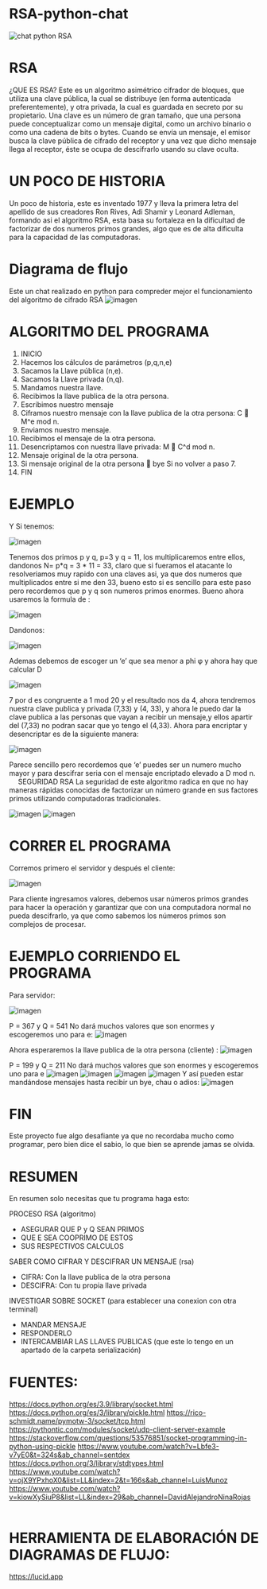 # RSA-python-chat
![chat python RSA](https://user-images.githubusercontent.com/71668076/142019835-8c3f6bc8-7b91-4e76-b11a-94e9aa56abf6.jpg)


# RSA

¿QUE ES RSA?
Este es un algoritmo asimétrico cifrador de bloques, que utiliza una clave pública, la cual se distribuye (en forma autenticada preferentemente), y otra privada, la cual es guardada en secreto por su propietario.
Una clave es un número de gran tamaño, que una persona puede conceptualizar como un mensaje digital, como un archivo binario o como una cadena de bits o bytes.
Cuando se envía un mensaje, el emisor busca la clave pública de cifrado del receptor y una vez que dicho mensaje llega al receptor, éste se ocupa de descifrarlo usando su clave oculta.

# UN POCO DE HISTORIA

Un poco de historia, este es inventado 1977 y lleva la primera letra del apellido de sus creadores Ron Rives, Adi Shamir y Leonard Adleman, formando asi el algoritmo RSA, esta basa su fortaleza en la dificultad de factorizar de dos numeros primos grandes, algo que es de alta dificulta para la capacidad de las computadoras.

# Diagrama de flujo
Este un chat realizado en python para compreder mejor el funcionamiento del algoritmo de cifrado RSA
![imagen](https://user-images.githubusercontent.com/71668076/141693791-42e55d07-1253-4077-9e91-12093de0f8a5.png)


# ALGORITMO DEL PROGRAMA
1.	INICIO
2.	Hacemos los cálculos de parámetros (p,q,n,e)
3.	Sacamos la Llave pública (n,e).
4.	Sacamos la Llave privada (n,q).
5.	Mandamos nuestra llave.
6.	Recibimos la llave publica de la otra persona.
7.	Escribimos nuestro mensaje
8.	Ciframos nuestro mensaje con la llave publica de la otra persona:
C  M^e mod n.
9.	Enviamos nuestro mensaje.
10.	Recibimos el mensaje de la otra persona.
11.	Desencriptamos con nuestra llave privada:
M  C^d mod n.
12.	Mensaje original de la otra persona.
13.	Si mensaje original de la otra persona  bye
Si no volver a paso 7.
14.	FIN

# EJEMPLO 
Y Si tenemos:

![imagen](https://user-images.githubusercontent.com/71668076/141694333-7e60955a-afc0-4378-aeb4-6f335b4d3a75.png)


Tenemos dos primos p y q, p=3 y q = 11, los multiplicaremos entre ellos, dandonos N= p*q = 3 * 11 = 33, claro que si fueramos el atacante lo resolveriamos muy rapido con una claves asi, ya que dos numeros que multiplicados entre si me den 33, bueno esto si es sencillo para este paso pero recordemos que p y q son numeros primos enormes.
Bueno ahora usaremos la formula de :

![imagen](https://user-images.githubusercontent.com/71668076/141694340-facac716-ef77-46ae-bb40-af84b5160df8.png)

Dandonos:

![imagen](https://user-images.githubusercontent.com/71668076/141694345-94670e9e-f71a-4f4f-adad-37db8fb977c2.png)

 
Ademas debemos de escoger un ‘e’ que sea menor a phi φ y ahora hay que calcular D

![imagen](https://user-images.githubusercontent.com/71668076/141694351-1c26daec-5e83-48f2-be48-0df7bd5accbb.png)
 
7 por d es congruente a 1 mod 20 y el resultado nos da 4, ahora tendremos nuestra clave publica y privada (7,33) y (4, 33), y ahora le puedo dar la clave publica a las personas que vayan a recibir un mensaje,y ellos apartir del (7,33) no podran sacar que yo tengo el (4,33).
Ahora para encriptar y desencriptar es de la siguiente manera:
 
![imagen](https://user-images.githubusercontent.com/71668076/141694361-a86fed1c-66e4-4807-8057-e0b62f845e8a.png)

 
Parece sencillo pero recordemos que ‘e’ puedes ser un numero mucho mayor y para descifrar seria con el mensaje encriptado elevado a D mod n.
 
SEGURIDAD RSA
La seguridad de este algoritmo radica en que no hay maneras rápidas conocidas de factorizar un número grande en sus factores primos utilizando computadoras tradicionales.

![imagen](https://user-images.githubusercontent.com/71668076/141694366-936a6464-cf36-4359-9fdb-e2974dca8a41.png)
![imagen](https://user-images.githubusercontent.com/71668076/141700768-9ec1420f-09c2-49b1-b0fb-5dce02ae2bb7.png)

# CORRER EL PROGRAMA
Corremos primero el servidor y después el cliente:

 ![imagen](https://user-images.githubusercontent.com/71668076/141857981-d5d807ca-2ab0-4fd7-993a-3949ec35a78d.png)

Para cliente ingresamos valores, debemos usar números primos grandes para hacer la operación y garantizar que con una computadora normal no pueda descifrarlo, ya que como sabemos los números primos son complejos de procesar.

# EJEMPLO CORRIENDO EL PROGRAMA
Para servidor:

![imagen](https://user-images.githubusercontent.com/71668076/141858891-5b647323-79bf-4248-8d59-5d0ccc7f09c2.png)

P = 367 y Q = 541
No dará muchos valores que son enormes y escogeremos uno para e:
![imagen](https://user-images.githubusercontent.com/71668076/141858918-3f854172-2dce-428e-b636-977ed72b892a.png)

Ahora esperaremos la llave publica de la otra persona (cliente) :
![imagen](https://user-images.githubusercontent.com/71668076/141858976-7e8ef276-8d8d-4d9b-b899-4ee6b9989396.png)

P = 199 y Q = 211
No dará muchos valores que son enormes y escogeremos uno para e
![imagen](https://user-images.githubusercontent.com/71668076/141859152-0467f2fd-0137-4439-9744-6c4f2e251242.png)
![imagen](https://user-images.githubusercontent.com/71668076/141859355-575b15a3-d6cf-4d04-beb8-d733a3ecf05d.png)
![imagen](https://user-images.githubusercontent.com/71668076/141859392-90fcb5f2-2e5b-4421-9be7-8e9c76893d7e.png)
![imagen](https://user-images.githubusercontent.com/71668076/141859468-e744a0e7-20c6-41d1-a87d-07016dc578da.png)
Y así pueden estar mandándose mensajes hasta recibir un bye, chau o adios:
![imagen](https://user-images.githubusercontent.com/71668076/141859560-5ecfa9df-89d6-47dc-a139-ae7ef01dc4a1.png)

# FIN
Este proyecto fue algo desafiante ya que no recordaba mucho como programar, pero bien dice el sabio, lo que bien se aprende
jamas se olvida.
# RESUMEN
En resumen solo necesitas que tu programa haga esto:

PROCESO RSA (algoritmo)
 - ASEGURAR QUE P y Q SEAN PRIMOS
 - QUE E SEA COOPRIMO DE ESTOS
 - SUS RESPECTIVOS CALCULOS
 
SABER COMO CIFRAR Y DESCIFRAR UN MENSAJE (rsa)
 - CIFRA: Con la llave publica de la otra persona
 - DESCIFRA: Con tu propia llave privada
 
INVESTIGAR SOBRE SOCKET (para establecer una conexion con otra terminal)
 - MANDAR MENSAJE
 - RESPONDERLO
 - INTERCAMBIAR LAS LLAVES PUBLICAS (que este lo tengo en un apartado de la carpeta serialización)


# FUENTES:
https://docs.python.org/es/3.9/library/socket.html
https://docs.python.org/es/3/library/pickle.html
https://rico-schmidt.name/pymotw-3/socket/tcp.html
https://pythontic.com/modules/socket/udp-client-server-example
https://stackoverflow.com/questions/53576851/socket-programming-in-python-using-pickle
https://www.youtube.com/watch?v=Lbfe3-v7yE0&t=324s&ab_channel=sentdex
https://docs.python.org/3/library/stdtypes.html
https://www.youtube.com/watch?v=ojX9YPxhoX0&list=LL&index=2&t=166s&ab_channel=LuisMunoz
https://www.youtube.com/watch?v=kiowXySiuP8&list=LL&index=29&ab_channel=DavidAlejandroNinaRojas
 
# HERRAMIENTA DE ELABORACIÓN DE DIAGRAMAS DE FLUJO:
https://lucid.app
